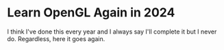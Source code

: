# Learn OpenGL Again in 2024
I think I've done this every year and I always say I'll complete it but I never do.
Regardless, here it goes again.